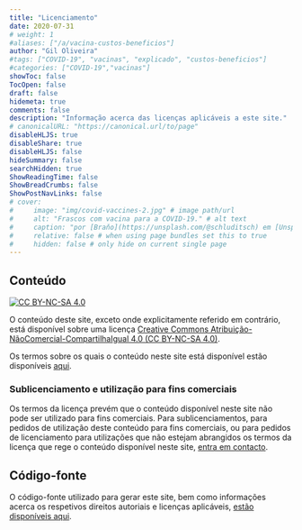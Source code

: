```yaml
---
title: "Licenciamento"
date: 2020-07-31
# weight: 1
#aliases: ["/a/vacina-custos-beneficios"]
author: "Gil Oliveira"
#tags: ["COVID-19", "vacinas", "explicado", "custos-beneficios"]
#categories: ["COVID-19","vacinas"]
showToc: false
TocOpen: false
draft: false
hidemeta: true
comments: false
description: "Informação acerca das licenças aplicáveis a este site."
# canonicalURL: "https://canonical.url/to/page"
disableHLJS: true
disableShare: true
disableHLJS: false
hideSummary: false
searchHidden: true
ShowReadingTime: false
ShowBreadCrumbs: false
ShowPostNavLinks: false
# cover:
#     image: "img/covid-vaccines-2.jpg" # image path/url
#     alt: "Frascos com vacina para a COVID-19." # alt text
#     caption: "por [Braňo](https://unsplash.com/@schluditsch) em [Unsplash](https://unsplash.com/photos/QSuou3VAtf4)"
#     relative: false # when using page bundles set this to true
#     hidden: false # only hide on current single page
---
```


## Conteúdo

[![CC BY-NC-SA 4.0](https://i.creativecommons.org/l/by-nc-sa/4.0/88x31.png)](https://creativecommons.org/licenses/by-nc-sa/4.0/deed.pt)

O conteúdo deste site, exceto onde explicitamente referido em contrário, está disponível sobre uma licença [Creative Commons Atribuição-NãoComercial-CompartilhaIgual 4.0 (CC BY-NC-SA 4.0)](https://creativecommons.org/licenses/by-nc-sa/4.0/deed.pt).

Os termos sobre os quais o conteúdo neste site está disponível estão disponíveis [aqui](https://creativecommons.org/licenses/by-nc-sa/4.0/legalcode.pt).

### Sublicenciamento e utilização para fins comerciais

Os termos da licença prevém que o conteúdo disponível neste site não pode ser utilizado para fins comerciais. Para sublicenciamentos, para pedidos de utilização deste conteúdo para fins comerciais, ou para pedidos de licenciamento para utilizações que não estejam abrangidos os termos da licença que rege o conteúdo disponível neste site, [entra em contacto](mailto:info@foradabancada.pt).

## Código-fonte

O código-fonte utilizado para gerar este site, bem como informações acerca os respetivos direitos autoriais e licenças aplicáveis, [estão disponíveis aqui](https://gitlab.com/GilOliveira/fora-da-bancada).
